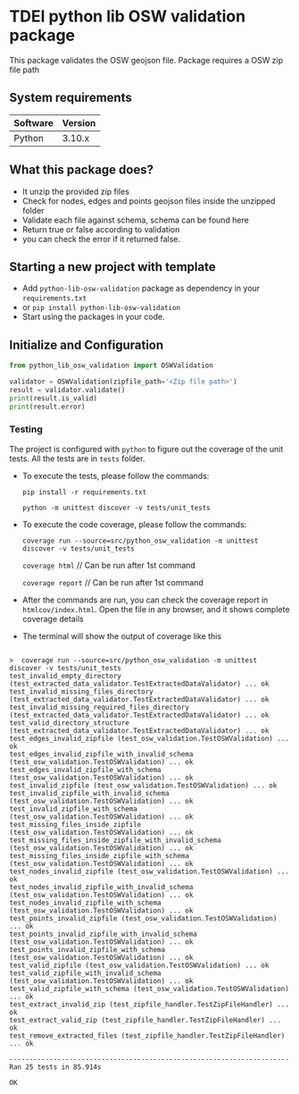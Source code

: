 # TDEI python lib OSW validation package

This package validates the OSW geojson file. Package requires a OSW zip file path

## System requirements

| Software | Version |
|----------|---------|
| Python   | 3.10.x  |

## What this package does?

- It unzip the provided zip files
- Check for nodes, edges and points geojson files inside the unzipped folder
- Validate each file against schema, schema can be found here
- Return true or false according to validation
- you can check the error if it returned false.

## Starting a new project with template

- Add `python-lib-osw-validation` package as dependency in your `requirements.txt`
- or `pip install python-lib-osw-validation`
- Start using the packages in your code.

## Initialize and Configuration

```python
from python_lib_osw_validation import OSWValidation

validator = OSWValidation(zipfile_path='<Zip file path>')
result = validator.validate()
print(result.is_valid)
print(result.error)

```

### Testing

The project is configured with `python` to figure out the coverage of the unit tests. All the tests are in `tests`
folder.

- To execute the tests, please follow the commands:

  `pip install -r requirements.txt`

  `python -m unittest discover -v tests/unit_tests`

- To execute the code coverage, please follow the commands:

  `coverage run --source=src/python_osw_validation -m unittest discover -v tests/unit_tests`

  `coverage html` // Can be run after 1st command

  `coverage report` // Can be run after 1st command

- After the commands are run, you can check the coverage report in `htmlcov/index.html`. Open the file in any browser,
  and it shows complete coverage details
- The terminal will show the output of coverage like this

```shell

>  coverage run --source=src/python_osw_validation -m unittest discover -v tests/unit_tests
test_invalid_empty_directory (test_extracted_data_validator.TestExtractedDataValidator) ... ok
test_invalid_missing_files_directory (test_extracted_data_validator.TestExtractedDataValidator) ... ok
test_invalid_missing_required_files_directory (test_extracted_data_validator.TestExtractedDataValidator) ... ok
test_valid_directory_structure (test_extracted_data_validator.TestExtractedDataValidator) ... ok
test_edges_invalid_zipfile (test_osw_validation.TestOSWValidation) ... ok
test_edges_invalid_zipfile_with_invalid_schema (test_osw_validation.TestOSWValidation) ... ok
test_edges_invalid_zipfile_with_schema (test_osw_validation.TestOSWValidation) ... ok
test_invalid_zipfile (test_osw_validation.TestOSWValidation) ... ok
test_invalid_zipfile_with_invalid_schema (test_osw_validation.TestOSWValidation) ... ok
test_invalid_zipfile_with_schema (test_osw_validation.TestOSWValidation) ... ok
test_missing_files_inside_zipfile (test_osw_validation.TestOSWValidation) ... ok
test_missing_files_inside_zipfile_with_invalid_schema (test_osw_validation.TestOSWValidation) ... ok
test_missing_files_inside_zipfile_with_schema (test_osw_validation.TestOSWValidation) ... ok
test_nodes_invalid_zipfile (test_osw_validation.TestOSWValidation) ... ok
test_nodes_invalid_zipfile_with_invalid_schema (test_osw_validation.TestOSWValidation) ... ok
test_nodes_invalid_zipfile_with_schema (test_osw_validation.TestOSWValidation) ... ok
test_points_invalid_zipfile (test_osw_validation.TestOSWValidation) ... ok
test_points_invalid_zipfile_with_invalid_schema (test_osw_validation.TestOSWValidation) ... ok
test_points_invalid_zipfile_with_schema (test_osw_validation.TestOSWValidation) ... ok
test_valid_zipfile (test_osw_validation.TestOSWValidation) ... ok
test_valid_zipfile_with_invalid_schema (test_osw_validation.TestOSWValidation) ... ok
test_valid_zipfile_with_schema (test_osw_validation.TestOSWValidation) ... ok
test_extract_invalid_zip (test_zipfile_handler.TestZipFileHandler) ... ok
test_extract_valid_zip (test_zipfile_handler.TestZipFileHandler) ... ok
test_remove_extracted_files (test_zipfile_handler.TestZipFileHandler) ... ok

----------------------------------------------------------------------
Ran 25 tests in 85.914s

OK

```